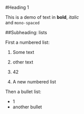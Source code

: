 ﻿#Heading 1

This is a demo of text in **bold**, _italic_  
and `mono-spaced`

##Subheading: lists

First a numbered list:

1. Some text
2. other text
3. 42

1. A new numbered list

Then a bullet list:

* 1
* another bullet


